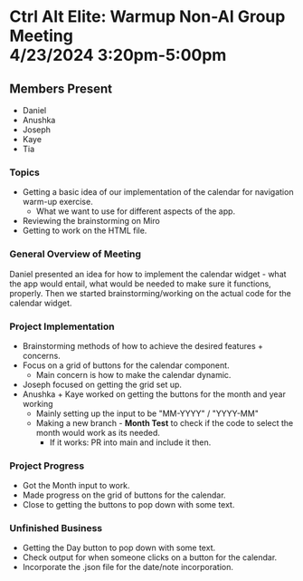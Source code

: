 # Ctrl Alt Elite: Warmup Non-AI Group Meeting <br> 4/23/2024 3:20pm-5:00pm
## Members Present
- Daniel
- Anushka
- Joseph
- Kaye
- Tia

### Topics
- Getting a basic idea of our implementation of the calendar for navigation warm-up exercise.
    - What we want to use for different aspects of the app.
- Reviewing the brainstorming on Miro
- Getting to work on the HTML file.

### General Overview of Meeting
Daniel presented an idea for how to implement the calendar widget - what the app would entail, what would be needed to make sure it functions, properly.
Then we started brainstorming/working on the actual code for the calendar widget.

### Project Implementation
- Brainstorming methods of how to achieve the desired features + concerns.
- Focus on a grid of buttons for the calendar component.
    - Main concern is how to make the calendar dynamic.
- Joseph focused on getting the grid set up.
- Anushka + Kaye worked on getting the buttons for the month and year working
    - Mainly setting up the input to be "MM-YYYY" / "YYYY-MM"
    - Making a new branch - **Month Test** to check if the code to select the month would work as its needed.
        - If it works: PR into main and include it then.
### Project Progress
- Got the Month input to work.
- Made progress on the grid of buttons for the calendar.
- Close to getting the buttons to pop down with some text.

### Unfinished Business
- Getting the Day button to pop down with some text.
- Check output for when someone clicks on a button for the calendar.
- Incorporate the .json file for the date/note incorporation.
